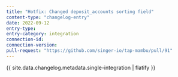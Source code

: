 ```yaml
---
title: "Hotfix: Changed deposit_accounts sorting field"
content-type: "changelog-entry"
date: 2022-09-12
entry-type: 
entry-category: integration
connection-id: 
connection-version: 
pull-request: "https://github.com/singer-io/tap-mambu/pull/91"
---
```

{{ site.data.changelog.metadata.single-integration | flatify }}